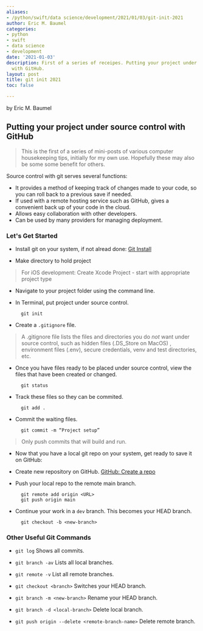 ```yaml
---
aliases:
- /python/swift/data science/development/2021/01/03/git-init-2021
author: Eric M. Baumel
categories:
- python
- swift
- data science
- development
date: '2021-01-03'
description: First of a series of receipes. Putting your project under source control
  with GitHub.
layout: post
title: git init 2021
toc: false

---
```


by Eric M. Baumel

## Putting your project under source control with GitHub

> This is the first of a series of mini-posts of various computer housekeeping tips, initially for my own use. Hopefully these may also be some some benefit for others.

Source control with git serves several functions: 
- It provides a method of keeping track of changes made to your code, so you can roll back to a previous save if needed.
- If used with a remote hosting service such as GitHub, gives a convenient back up of your code in the cloud.
- Allows easy collaboration with other developers.
- Can be used by many providers for managing deployment.


### Let's Get Started

* Install git on your system, if not alread done: [Git Install](https://github.com/git-guides/install-git)

* Make directory to hold project

> For iOS development: Create Xcode Project - start with appropriate project type

* Navigate to your project folder using the command line. 

* In Terminal, put project under source control.

		git init
	
* Create a `.gitignore` file.

> A .gitignore file lists the files and directories you do _not_ want under source control, such as hidden files (.DS_Store on MacOS) , environment files (.env), secure credentials, venv and test directories, etc.

* Once you have files ready to be placed under source control, view the files that have been created or changed.

		git status
	
* Track these files so they can be commited.
	
		git add .
	
* Commit the waiting files.

		git commit -m “Project setup”

> Only push commits that will build and run.


* Now that you have a local git repo on your system, get ready to save it on GitHub:


* Create new repository on GitHub. [GitHub: Create a repo](https://docs.github.com/en/free-pro-team@latest/github/getting-started-with-github/create-a-repo)

* Push your local repo to the remote main branch.

		git remote add origin <URL>
		git push origin main

* Continue your work in a `dev` branch. This becomes your HEAD branch.

		git checkout -b <new-branch>


### Other Useful Git Commands


* `git log`         Shows all commits.
	
* `git branch -av`  Lists all local branches.
	
* `git remote -v`   List all remote branches.
	
* `git checkout <branch>`   Switches your HEAD branch.  

* `git branch -m <new-branch>`   Rename your HEAD branch.  

* `git branch -d <local-branch>` Delete local branch. 
	
* `git push origin --delete <remote-branch-name>` Delete remote branch.


